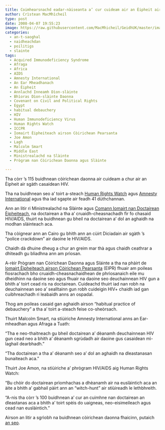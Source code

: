 ```yaml
---
title: Coimhearsnachd eadar-nàiseanta a’ cur cuideam air an Èipheit air sgàth casaidean HIV/AIDS
author: Crìstean MacMhìcheil
type: post
date: 2008-04-07 19:55:23
image: https://raw.githubusercontent.com/MacMhicheil/GeidhUK/master/images/2008-04-07-coimhearsnachd-eadar-naiseanta-a-cur-cuideam-air-an-eipheit-air-sgsth-s-casaidean-hiv-aids.jpg
categories:
  - an-t-saoghal
  - naidheachdan
  - poilitigs
  - slainte
tags:
  - Acquired Immunodeficiency Syndrome
  - Afraga
  - Africa
  - AIDS
  - Amnesty International
  - An Ear Mheadhanach
  - An Èipheit
  - Annlachd Inneamh Dìon-slàinte
  - Bhìoras Dìon-slàinte Daonna
  - Covenant on Civil and Political Rights
  - Egypt
  - habitual debauchery
  - HIV
  - Human Immunodeficiency Virus
  - Human Rights Watch
  - ICCPR
  - Iomairt Èipheiteach airson Còirichean Pearsanta
  - Joe Amon
  - Lagh
  - Malcolm Smart
  - Middle East
  - Ministrealachd na Slàinte
  - Prògram nan Còirichean Daonna agus Slàinte

---
```

Tha còrr &#8217;s 115 buidhnean còirichean daonna air cuideam a chur air an Èipheit air sgàth casaidean HIV.

<!--more-->

Tha na buidhnean seo a&#8217; toirt a-steach [Human Rights Watch][1] agus [Amnesty International][2] agus tha iad sgapte air feadh 41 dùthchannan.

Ann an litir ri Ministrealachd na Slàinte agus [Comann Iomairt nan Doctairean Èipheiteach][3], na doctairean a tha a&#8217; cruaidh-cheasnachadh fìr fo chasaid HIV/AIDS, thuirt na buidhnean gu bheil na doctairean a&#8217; dol an aghaidh na modhan slàinteach aca.

Tha còignear ann an Cairo gu bhith ann an cùirt Diciadain air sgàth &#8217;s &#8220;police crackdown&#8221; air daoine le HIV/AIDS.

Chaidh dà dhuine dheug a chur an greim mar thà agus chaidh ceathrar a dhìteadh gu bliadhna ann am prìosan.

A-rèir Prògram nan Còirichean Daonna agus Slàinte a tha na phàirt de [Iomairt Èipheiteach airson Còirichean Pearsanta][4] (EIPR) fhuair am poileas fiosrachach bho cruaidh-cheasnachaidhean de phrìosanaich eile mu dheidhinn na daoine seo agus fhuair na daoine seo deuchainnean HIV gun a bhith a&#8217; toirt cead ris na doctairean. Cuideachd thuirt iad nan robh na deuchainnean seo a&#8217; sealltainn gun robh cuideigin HIV+ chaidh iad gan cuibhreachadh ri leabaidh anns an ospadal.

Thog am poileas casaid gan aghaidh airson &#8220;habitual practice of debauchery&#8221; a tha a&#8217; toirt a-steach feise co-sheòrsach.

Thuirt Malcolm Smart, na stiùiriche Amnesty International anns an Ear-mheadhan agus Afraga a Tuath:

&#8220;Tha e neo-thaitneach gu bheil doctairean a&#8217; dèanamh deuchainnean HIV gun cead neo a bhith a&#8217; dèanamh sgrùdadh air daoine gus casaidean mì-laghail dearbhadh.&#8221;

&#8220;Tha doctairean a tha a&#8217; dèanamh seo a&#8217; dol an aghaidh na dleastanasan bunaiteach aca.&#8221;

Thuirt Joe Amon, na stiùiriche a&#8217; phrògram HIV/AIDS aig Human Rights Watch:

&#8220;Bu chòir do doctairean prìomhachas a dhèanamh air na euslàintich aca an àite a bhith a&#8217; gabhail pàirt ann an &#8220;witch-hunt&#8221; air stiùireadh le lethbhreith.

&#8220;A-nis tha còrr &#8217;s 100 buidhnean a&#8217; cur an cuimhne nan doctairean an dleastanas aca a bhith a&#8217; toirt spèis do uaigneas, neo-eisimeileach agus cead nan euslàintich.&#8221;

Airson an litir a sgrìobh na buidhnean còirichean daonna fhaicinn, putaich [an seo][5].

 [1]: http://www.hrw.org/ "Làrach-lìn Human Rights Watch"
 [2]: http://www.amnesty.org/ "Làrach-lìn Amnesty International"
 [3]: http://www.ems.org.eg/ "Làrach-lìn Comann Iomairt nan Doctairean Èipheiteach"
 [4]: http://www.eipr.org/en/ "Làrach-lìn an EIPR"
 [5]: http://hrw.org/english/docs/2008/04/07/egypt18439.htm "Làrach-lìn Human Rights Watch"

